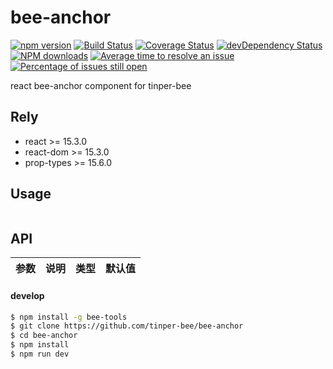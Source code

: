 # bee-anchor

[![npm version](https://img.shields.io/npm/v/bee-anchor.svg)](https://www.npmjs.com/package/bee-anchor)
[![Build Status](https://img.shields.io/travis/tinper-bee/bee-anchor/master.svg)](https://travis-ci.org/tinper-bee/bee-anchor)
[![Coverage Status](https://coveralls.io/repos/github/tinper-bee/bee-anchor/badge.svg?branch=master)](https://coveralls.io/github/tinper-bee/bee-anchor?branch=master)
[![devDependency Status](https://img.shields.io/david/dev/tinper-bee/bee-anchor.svg)](https://david-dm.org/tinper-bee/bee-anchor#info=devDependencies)
[![NPM downloads](http://img.shields.io/npm/dm/bee-anchor.svg?style=flat)](https://npmjs.org/package/bee-anchor)
[![Average time to resolve an issue](http://isitmaintained.com/badge/resolution/tinper-bee/bee-anchor.svg)](http://isitmaintained.com/project/tinper-bee/bee-anchor "Average time to resolve an issue")
[![Percentage of issues still open](http://isitmaintained.com/badge/open/tinper-bee/bee-anchor.svg)](http://isitmaintained.com/project/tinper-bee/bee-anchor "Percentage of issues still open")



react bee-anchor component for tinper-bee

## Rely

- react >= 15.3.0
- react-dom >= 15.3.0
- prop-types >= 15.6.0

## Usage

```js


```



## API

|参数|说明|类型|默认值|
|:--|:---:|:--:|---:|

#### develop

```sh
$ npm install -g bee-tools
$ git clone https://github.com/tinper-bee/bee-anchor
$ cd bee-anchor
$ npm install
$ npm run dev
```
